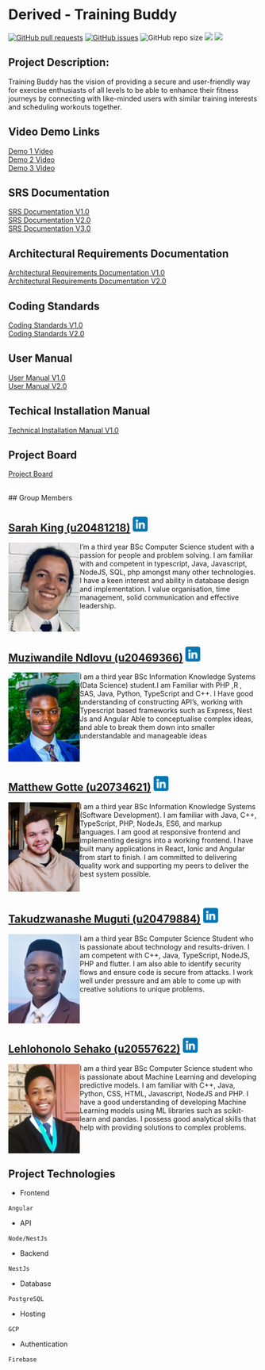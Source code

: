 # Derived - Training Buddy


<a href= "https://github.com/COS301-SE-2022/Training-Buddy/pulls"><img alt="GitHub pull requests" src="https://img.shields.io/github/issues-pr/COS301-SE-2022/Training-Buddy?style=plastic"></a>
<a href = "https://github.com/COS301-SE-2022/Training-Buddy/issues"><img alt="GitHub issues" src="https://img.shields.io/github/issues/COS301-SE-2022/Training-Buddy?style=plastic"></a>
<img alt="GitHub repo size" src="https://img.shields.io/github/repo-size/COS301-SE-2022/Training-Buddy?style=plastic">
<a href="https://github.com/COS301-SE-2022/Training-Buddy/actions/workflows/index.yml"><img src="https://github.com/COS301-SE-2022/Training-Buddy/actions/workflows/index.yml/badge.svg"/></a>
<a href="https://codecov.io/gh/COS301-SE-2022/Training-Buddy"><img src="https://codecov.io/gh/COS301-SE-2022/Training-Buddy/branch/develop/graph/badge.svg?token=9XR7O7FKXM"/></a>


## Project Description:
Training Buddy has the vision of providing a secure and user-friendly way for exercise enthusiasts of all levels to be able to enhance their fitness journeys by connecting with like-minded users with similar training interests and scheduling workouts together.

## Video Demo Links
[Demo 1 Video](https://drive.google.com/file/d/1VgraqJdbI0Ttjr7Imh1lyMxpHckIchIe/view?usp=sharing) <br />
[Demo 2 Video](https://drive.google.com/file/d/16HGM6abDNq-PTmbMsWscwEkMdnlFbey5/view) <br />
[Demo 3 Video]() 

## SRS Documentation 
[SRS Documentation V1.0](https://github.com/COS301-SE-2022/Training-Buddy/wiki/SRS-Documentation) <br />
[SRS Documentation V2.0](https://drive.google.com/file/d/1vYGTjTBwJ1_2B4sOtKG0e5vTziMNE-wg/view) <br />
[SRS Documentation V3.0]() 

## Architectural Requirements Documentation
[Architectural Requirements Documentation V1.0](https://drive.google.com/file/d/1xsvFs1x3hQXYKuIIrjz9z2tl8D2qWe4l/view) <br />
[Architectural Requirements Documentation V2.0]()

## Coding Standards
[Coding Standards V1.0](https://drive.google.com/file/d/1g6UESbQdgPT59G09W2i9J_fzj0e0kqNq/view) <br />
[Coding Standards V2.0]()

## User Manual
[User Manual V1.0]() <br />
[User Manual V2.0]()

## Techical Installation Manual
[Technical Installation Manual V1.0]()

## Project Board
[Project Board](https://github.com/COS301-SE-2022/Training-Buddy/projects/1)

<br />
## Group Members

<!-- -------------------------------------------------------------- -->
<!--SARAH-->
## [Sarah King (u20481218)](https://github.com/sarah-a-king) <a href="https://www.linkedin.com/in/sarah-king-030363234/"><img height="30px" src="https://github.com/COS301-SE-2022/Training-Buddy/blob/main/profileimages/linkedin.png"></img></a>
<img src="https://github.com/COS301-SE-2022/Training-Buddy/blob/main/profileimages/Sarah_King.png" alt="Image" align="left" height="180px"/>

I’m a third year BSc Computer Science student with a passion for people and problem solving. I am familiar with and competent in typescript, Java, Javascript, NodeJS, SQL, php amongst many other technologies. I have a keen interest and ability in database design and implementation. I value organisation, time management, solid communication and effective leadership.

<br clear="left"/>

<!--MUZI-->
## [Muziwandile Ndlovu (u20469366)](https://github.com/MuziwandileTNdlovu) <a href="https://www.linkedin.com/in/muziwandile-taboka-ndlovu-b5aab6230/"><img height="30px" src="https://github.com/COS301-SE-2022/Training-Buddy/blob/main/profileimages/linkedin.png"></img></a>
<img src="https://github.com/COS301-SE-2022/Training-Buddy/blob/main/profileimages/Muziwandile_Ndlovu.png" alt="Image" align="left" height="180px"/>

I am a third year BSc Information Knowledge Systems (Data Science) student.I am Familiar with PHP ,R , SAS, Java, Python, TypeScript and C++. I Have good understanding of constructing API’s, working with Typescript based frameworks such as Express, Nest Js and Angular Able to conceptualise complex ideas, and able to break them down into smaller understandable and manageable ideas

<br clear="left"/>

<!--MATTHEW-->
## [Matthew Gotte (u20734621)](https://github.com/MatthewGotte) <a href="https://www.linkedin.com/in/matthew-gotte-ab85531a4/"><img height="30px" src="https://github.com/COS301-SE-2022/Training-Buddy/blob/main/profileimages/linkedin.png"></img></a>
<img src="https://github.com/COS301-SE-2022/Training-Buddy/blob/main/profileimages/Matthew_Gotte.png" alt="Image" align="left" height="180px"/>

I am a third year BSc Information Knowledge Systems (Software Development). I am familiar with Java, C++, TypeScript, PHP, NodeJs, ES6, and markup languages. I am good at responsive frontend and implementing designs into a working frontend. I have built many applications in React, Ionic and Angular from start to finish. I am committed to delivering quality work and supporting my peers to deliver the best system possible.

<br clear="left"/>

<!--TAKU-->
## [Takudzwanashe Muguti (u20479884)](https://github.com/takumuguti) <a href="https://www.linkedin.com/in/takudzwanashe-muguti-987208206/"><img height="30px" src="https://github.com/COS301-SE-2022/Training-Buddy/blob/main/profileimages/linkedin.png"></img></a>
<img src="https://github.com/COS301-SE-2022/Training-Buddy/blob/main/profileimages/Takudzwanashe_Muguti.png" alt="Image" align="left" height="180px"/>

I am a third year BSc Computer Science Student who is passionate about technology and results-driven. I am competent with C++, Java, TypeScript, NodeJS, PHP and flutter. I am also able to identify security flows and ensure code is secure from attacks. I work well under pressure and am able to come up with creative solutions to unique problems.

<br clear="left"/>

<!--HLONI-->
## [Lehlohonolo Sehako (u20557622)](https://github.com/Lehlohonolo-Sehako) <a href="https://www.linkedin.com/in/lehlohonolo-sehako-4378311b6/"><img height="30px" src="https://github.com/COS301-SE-2022/Training-Buddy/blob/main/profileimages/linkedin.png"></img></a>
<img src="https://github.com/COS301-SE-2022/Training-Buddy/blob/main/profileimages/Lehlohonolo_Sehako.png" alt="Image" align="left" height="180px"/>

I am a third year BSc Computer Science student who is passionate about Machine Learning and developing predictive models. I am familiar with C++, Java, Python, CSS, HTML, Javascript, NodeJS and PHP. I have a good understanding of developing Machine Learning models using ML libraries such as scikit-learn and pandas. I possess good analytical skills that help with providing solutions to complex problems.

<br clear="left"/>

## Project Technologies
- Frontend
```
Angular 
```
- API
```
Node/NestJs
```
- Backend
```
NestJs
```
- Database
```
PostgreSQL
```
- Hosting
```
GCP
```
- Authentication
```
Firebase
```

<!-- -------------------------------------------------------------- -->
